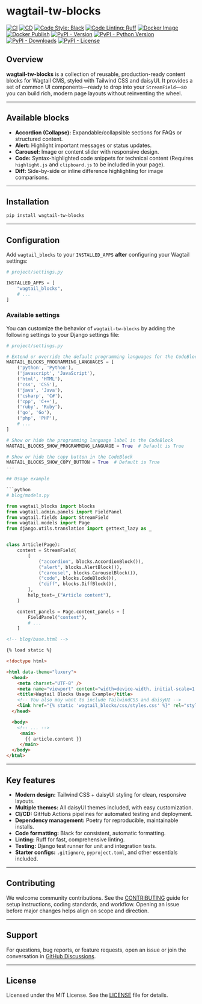 # wagtail-tw-blocks

[![CI](https://github.com/youzarsiph/wagtail-tw-blocks/actions/workflows/ci.yml/badge.svg)](https://github.com/youzarsiph/wagtail-tw-blocks/actions/workflows/ci.yml)
[![CD](https://github.com/youzarsiph/wagtail-tw-blocks/actions/workflows/cd.yml/badge.svg)](https://github.com/youzarsiph/wagtail-tw-blocks/actions/workflows/cd.yml)
[![Code Style: Black](https://github.com/youzarsiph/wagtail-tw-blocks/actions/workflows/black.yml/badge.svg)](https://github.com/youzarsiph/wagtail-tw-blocks/actions/workflows/black.yml)
[![Code Linting: Ruff](https://github.com/youzarsiph/wagtail-tw-blocks/actions/workflows/ruff.yml/badge.svg)](https://github.com/youzarsiph/wagtail-tw-blocks/actions/workflows/ruff.yml)
[![Docker Image](https://github.com/youzarsiph/wagtail-tw-blocks/actions/workflows/docker-image.yml/badge.svg)](https://github.com/youzarsiph/wagtail-tw-blocks/actions/workflows/docker-image.yml)
[![Docker Publish](https://github.com/youzarsiph/wagtail-tw-blocks/actions/workflows/docker-publish.yml/badge.svg)](https://github.com/youzarsiph/wagtail-tw-blocks/actions/workflows/docker-publish.yml)
[![PyPI - Version](https://img.shields.io/pypi/v/wagtail-tw-blocks?logo=pypi&logoColor=white)](https://pypi.org/project/wagtail-tw-blocks/)
[![PyPI - Python Version](https://img.shields.io/pypi/pyversions/wagtail-tw-blocks?logo=python&logoColor=white)](https://pypi.org/project/wagtail-tw-blocks/)
[![PyPI - Downloads](https://img.shields.io/pypi/dm/wagtail-tw-blocks?logo=pypi&logoColor=white)](https://pypi.org/project/wagtail-tw-blocks/)
[![PyPI - License](https://img.shields.io/pypi/l/wagtail-tw-blocks?logo=pypi&logoColor=white)](https://pypi.org/project/wagtail-tw-blocks/)

## Overview

**wagtail-tw-blocks** is a collection of reusable, production-ready content blocks for Wagtail CMS, styled with Tailwind CSS and daisyUI. It provides a set of common UI components—ready to drop into your `StreamField`—so you can build rich, modern page layouts without reinventing the wheel.

---

## Available blocks

- **Accordion (Collapse):** Expandable/collapsible sections for FAQs or structured content.
- **Alert:** Highlight important messages or status updates.
- **Carousel:** Image or content slider with responsive design.
- **Code:** Syntax-highlighted code snippets for technical content (Requires `highlight.js` and `clipboard.js` to be included in your page).
- **Diff:** Side-by-side or inline difference highlighting for image comparisons.

---

## Installation

```bash
pip install wagtail-tw-blocks
```

---

## Configuration

Add `wagtail_blocks` to your `INSTALLED_APPS` **after** configuring your Wagtail settings:

```python
# project/settings.py

INSTALLED_APPS = [
    "wagtail_blocks",
    # ...
]
```

### Available settings

You can customize the behavior of `wagtail-tw-blocks` by adding the following settings to your Django settings file:

```python
# project/settings.py

# Extend or override the default programming languages for the CodeBlock
WAGTAIL_BLOCKS_PROGRAMMING_LANGUAGES = [
    ('python', 'Python'),
    ('javascript', 'JavaScript'),
    ('html', 'HTML'),
    ('css', 'CSS'),
    ('java', 'Java'),
    ('csharp', 'C#'),
    ('cpp', 'C++'),
    ('ruby', 'Ruby'),
    ('go', 'Go'),
    ('php', 'PHP'),
    # ...
]

# Show or hide the programming language label in the CodeBlock
WAGTAIL_BLOCKS_SHOW_PROGRAMMING_LANGUAGE = True  # Default is True

# Show or hide the copy button in the CodeBlock
WAGTAIL_BLOCKS_SHOW_COPY_BUTTON = True  # Default is True
---

## Usage example

```python
# blog/models.py

from wagtail_blocks import blocks
from wagtail.admin.panels import FieldPanel
from wagtail.fields import StreamField
from wagtail.models import Page
from django.utils.translation import gettext_lazy as _


class Article(Page):
    content = StreamField(
        [
            ("accordion", blocks.AccordionBlock()),
            ("alert", blocks.AlertBlock()),
            ("carousel", blocks.CarouselBlock()),
            ("code", blocks.CodeBlock()),
            ("diff", blocks.DiffBlock()),
        ],
        help_text=_("Article content"),
    )

    content_panels = Page.content_panels + [
        FieldPanel("content"),
        # ...
    ]
```

```html
<!-- blog/base.html -->

{% load static %}

<!doctype html>

<html data-theme="luxury">
  <head>
    <meta charset="UTF-8" />
    <meta name="viewport" content="width=device-width, initial-scale=1.0" />
    <title>Wagtail Blocks Usage Example</title>
    <!-- You also may want to include TailwindCSS and daisyUI -->
    <link href="{% static 'wagtail_blocks/css/styles.css' %}" rel="stylesheet" type="text/css" />
  </head>

  <body>
    <!-- ... -->
     <main>
       {{ article.content }}
     </main>
  </body>
</html>
```

---

## Key features

- **Modern design:** Tailwind CSS + daisyUI styling for clean, responsive layouts.  
- **Multiple themes:** All daisyUI themes included, with easy customization.  
- **CI/CD:** GitHub Actions pipelines for automated testing and deployment.  
- **Dependency management:** Poetry for reproducible, maintainable installs.  
- **Code formatting:** Black for consistent, automatic formatting.  
- **Linting:** Ruff for fast, comprehensive linting.  
- **Testing:** Django test runner for unit and integration tests.  
- **Starter configs:** `.gitignore`, `pyproject.toml`, and other essentials included.

---

## Contributing

We welcome community contributions. See the [CONTRIBUTING](CONTRIBUTING.md) guide for setup instructions, coding standards, and workflow. Opening an issue before major changes helps align on scope and direction.

---

## Support

For questions, bug reports, or feature requests, open an issue or join the conversation in [GitHub Discussions](https://github.com/youzarsiph/wagtail-tw-blocks/discussions).

---

## License

Licensed under the MIT License. See the [LICENSE](LICENSE) file for details.
